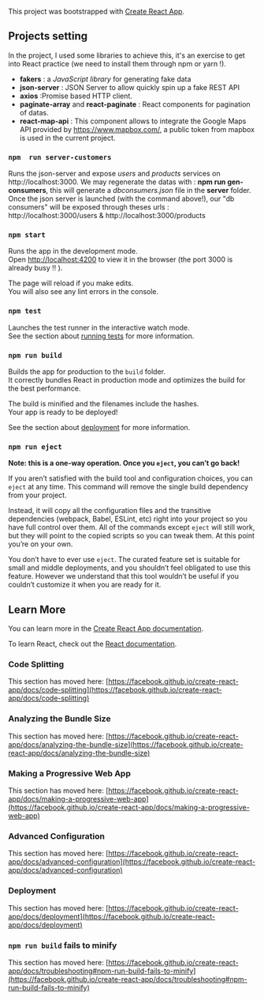 This project was bootstrapped with [Create React App](https://github.com/facebook/create-react-app).

## Projects setting  
  In the project, I used some libraries to achieve this, it's an exercise to get into React practice (we need to install them through npm or yarn !).

 - <b>fakers</b> : a _JavaScript library_ for generating fake data 
 - <b>json-server</b> : JSON Server to allow quickly spin up a fake REST API
 - <b>axios</b> :Promise based HTTP client.
 - <b>paginate-array</b> and <b>react-paginate</b> : React components for pagination of datas.
 - <b>react-map-api</b> : This component allows to integrate the Google Maps API provided by https://www.mapbox.com/, a public token from mapbox is used in the current project.
  

### `npm  run server-customers`

Runs the json-server and expose *users*  and *products* services on http://localhost:3000.
We may regenerate the datas with : <b>npm run gen-consumers</b>, this will generate a  *dbconsumers.json* file in the <b>server</b> folder.
Once the json server is launched (with the command above!), our "db consumers" will be exposed through theses urls  : 
http://localhost:3000/users  & http://localhost:3000/products

### `npm start`

Runs the app in the development mode.\
Open [http://localhost:4200](http://localhost:4200) to view it in the browser (the port 3000 is already busy !! ).

The page will reload if you make edits.\
You will also see any lint errors in the console.

### `npm test`

Launches the test runner in the interactive watch mode.\
See the section about [running tests](https://facebook.github.io/create-react-app/docs/running-tests) for more information.

### `npm run build`

Builds the app for production to the `build` folder.\
It correctly bundles React in production mode and optimizes the build for the best performance.

The build is minified and the filenames include the hashes.\
Your app is ready to be deployed!

See the section about [deployment](https://facebook.github.io/create-react-app/docs/deployment) for more information.

### `npm run eject`

**Note: this is a one-way operation. Once you `eject`, you can’t go back!**

If you aren’t satisfied with the build tool and configuration choices, you can `eject` at any time. This command will remove the single build dependency from your project.

Instead, it will copy all the configuration files and the transitive dependencies (webpack, Babel, ESLint, etc) right into your project so you have full control over them. All of the commands except `eject` will still work, but they will point to the copied scripts so you can tweak them. At this point you’re on your own.

You don’t have to ever use `eject`. The curated feature set is suitable for small and middle deployments, and you shouldn’t feel obligated to use this feature. However we understand that this tool wouldn’t be useful if you couldn’t customize it when you are ready for it.

## Learn More

You can learn more in the [Create React App documentation](https://facebook.github.io/create-react-app/docs/getting-started).

To learn React, check out the [React documentation](https://reactjs.org/).

### Code Splitting

This section has moved here: [https://facebook.github.io/create-react-app/docs/code-splitting](https://facebook.github.io/create-react-app/docs/code-splitting)

### Analyzing the Bundle Size

This section has moved here: [https://facebook.github.io/create-react-app/docs/analyzing-the-bundle-size](https://facebook.github.io/create-react-app/docs/analyzing-the-bundle-size)

### Making a Progressive Web App

This section has moved here: [https://facebook.github.io/create-react-app/docs/making-a-progressive-web-app](https://facebook.github.io/create-react-app/docs/making-a-progressive-web-app)

### Advanced Configuration

This section has moved here: [https://facebook.github.io/create-react-app/docs/advanced-configuration](https://facebook.github.io/create-react-app/docs/advanced-configuration)

### Deployment

This section has moved here: [https://facebook.github.io/create-react-app/docs/deployment](https://facebook.github.io/create-react-app/docs/deployment)

### `npm run build` fails to minify

This section has moved here: [https://facebook.github.io/create-react-app/docs/troubleshooting#npm-run-build-fails-to-minify](https://facebook.github.io/create-react-app/docs/troubleshooting#npm-run-build-fails-to-minify)
